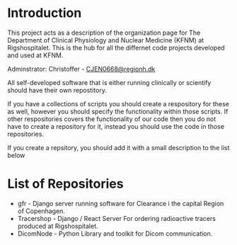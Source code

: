 # Introduction
This project acts as a description of the organization page for The Department of Clinical Physiology and Nuclear Medicine (KFNM) at Rigshospitalet.
This is the hub for all the differnet code projects developed and used at KFNM.

Adminstrator: Christoffer - CJEN0668@regionh.dk

All self-developed software that is either running clinically or scientify should have their own repostitory. 

If you have a collections of scripts you should create a respository for these as well, however you should specify the functionality within those scripts. If other respositories covers the functionality of our code then you do not have to create a repository for it, instead you should use the code in those repositories.

If you create a repsitory, you should add it with a small description to the list below

# List of Repositories

* gfr - Django server running software for Clearance i the capital Region of Copenhagen.
* Tracershop - Django / React Server For ordering radioactive tracers produced at Rigshospitalet.
* DicomNode - Python Library and toolkit for Dicom communication. 
